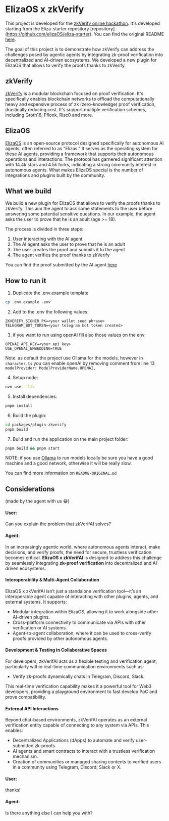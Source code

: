 # ElizaOS x zkVerify

This project is developed for the [zkVerify online hackathon](https://zk-online-hackathon-for-web3-builders.devfolio.co/overview). It's developed starting from the Eliza-starter repository [repository]. (https://github.com/elizaOS/eliza-starter). You can find the original README [here](README-ORIGINAL.md).

The goal of this project is to demonstrate how zkVerify can address the challenges posed by agentic agents by integrating zk-proof verification into decentralized and AI-driven ecosystems. We developed a new plugin for ElizaOS that allows to verify the proofs thanks to zkVerify.

## zkVerify

[zkVerify](https://zkverify.io/) is a modular blockchain focused on proof verification. It's specifically enables blockchain networks to offload the computationally heavy and expensive process of zk (zero-knowledge) proof verification, drastically reducing cost. It's support multiple verification schemes, including Groth16, Fflonk, Risc0 and more.

## ElizaOS

[ElizaOS](https://github.com/elizaOS/eliza) is an open-source protocol designed specifically for autonomous AI agents, often referred to as "Elizas." It serves as the operating system for these AI agents, providing a framework that supports their autonomous operations and interactions. The protocol has garnered significant attention with 14.4k stars and 4.5k forks, indicating a strong community interest in autonomous agents. What makes ElizaOS special is the number of integrations and plugins built by the community.

## What we build

We build a new plugin for ElizaOS that allows to verify the proofs thanks to zkVerify. This aim the agent to ask some statements to the user before answering some potential sensitive questions. In our example, the agent asks the user to prove that he is an adult (age >= 18). 

The process is divided in three steps:

1. User interacting with the AI agent
2. The AI agent asks the user to prove that he is an adult
3. The user creates the proof and submits it to the agent
4. The agent verifies the proof thanks to zkVerify

You can find the proof submitted by the AI agent [here](https://zkverify-explorer.zeeve.net/extrinsics/0x2e07be0bde9bb10069b7d5dfb818d7f1e38a9e2378fd5e19d3b5d23aa2122b6d)

## How to run it

1. Duplicate the .env.example template

```bash
cp .env.example .env
```

2. Add to the .env the following values:
```
ZKVERIFY_SIGNER_PK=<your wallet seed phrase>
TELEGRAM_BOT_TOKEN=<your telegram bot token created>

```
3. if you want to run using openAI fill also those values on the env:
```
OPENAI_API_KEY=<your api key>
USE_OPENAI_EMBEDDING=TRUE
```

Note: as default the project use Ollama for the models, however in `character.ts` you can enable openAI by removing comment from line 13 ` modelProvider: ModelProviderName.OPENAI,`

4. Setup node:

```bash
nvm use --lts
```

5. Install dependencies:
```bash
pnpm install 
```

6. Build the plugin:
```bash
cd packages/plugin-zkverify
pnpm build
```

7. Build and run the application on the main project folder:
```bash
pnpm build && pnpm start
```

NOTE: if you use [Ollama](https://ollama.com/) to run models locally be sure you have a good machine and a good network, otherwise it will be really slow. 

You can find more information on `README-ORIGINAL.md`

## Considerations
(made by the agent with us 😁)

#### User: 
Can you explain the problem that zkVerifAI solves?
#### Agent: 
In an increasingly agentic world, where autonomous agents interact, make decisions, and verify proofs, the need for secure, trustless verification becomes critical. **ElizaOS x zkVerifAI** is designed to address this challenge by seamlessly integrating **zk-proof verification** into decentralized and AI-driven ecosystems.

#### Interoperability & Multi-Agent Collaboration

ElizaOS x zkVerifAI isn’t just a standalone verification tool—it’s an interoperable agent capable of interacting with other plugins, agents, and external systems. It supports:
- Modular integration within ElizaOS, allowing it to work alongside other AI-driven plugins.
- Cross-platform connectivity to communicate via APIs with other verification or AI systems.
- Agent-to-agent collaboration, where it can be used to cross-verify proofs provided by other autonomous agents.

#### Development & Testing in Collaborative Spaces
For developers, zkVerifAI acts as a flexible testing and verification agent, particularly within real-time communication environments such as:
- Verify zk-proofs dynamically chats in Telegram, Discord, Slack. 

This real-time verification capability makes it a powerful tool for Web3 developers, providing a playground environment to fast develop PoC and prove compatibility.

#### External API Interactions
Beyond chat-based environments, zkVerifAI operates as an external verification entity capable of connecting to any system via APIs. This enables:
- Decentralized Applications (dApps) to automate and verify user-submitted zk-proofs.
- AI agents and smart contracts to interact with a trustless verification mechanism.
- Creation of communities or managed sharing contents to verified users in a community using Telegram, Discord, Slack or X.

#### User:
thanks!

#### Agent:
Is there anything else I can help you with?